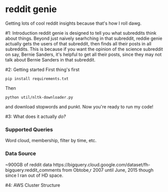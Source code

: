 # reddit genie
Getting lots of cool reddit insights because that's how I roll dawg.

#1: Introduction
reddit genie is designed to tell you what subreddits think about things. Beyond just naively searhching in that subreddit, reddie genie actually gets the users of that subreddit, then finds all their posts in all subreddits. This is because if you want the opinion of the science subreddit on say, Bernie Sanders, it's helpful to get all their posts, since they may not talk about Bernie Sanders in that subreddit.

#2: Getting started
First thing's first
    
    pip install requirements.txt

Then
    
    python util/nltk-downloader.py
and download stopwords and punkt. Now you're ready to run my code!

#3: What does it actually <i>do?</i>
<h3>Supported Queries</h3>
Word cloud, membership, filter by time, etc.

<h3>Data Source</h3>
~900GB of reddit data https://bigquery.cloud.google.com/dataset/fh-bigquery:reddit_comments from Obtobe,r 2007 until June, 2015 though since I ran out of HD space. 

#4: AWS Cluster Structure



